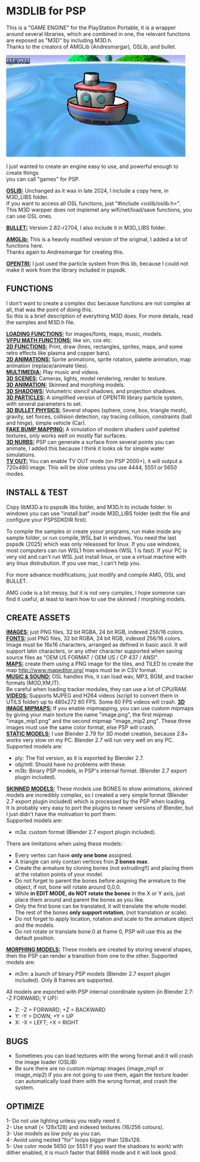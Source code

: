 # M3DLIB for PSP  

  
This is a "GAME ENGINE" for the PlayStation Portable, it is a wrapper around several libraries,
which are combined in one, the relevant functions are exposed as "M3D" by including M3D.h.  
Thanks to the creators of AMGLib (Andresmargar), OSLib, and bullet.  

![screenshot](IMAGES/nurbs_water.png)

I just wanted to create an engine easy to use, and powerful enough to create things  
you can call "games" for PSP.  
  
**<ins>OSLIB:</ins>** Unchanged as it was in late 2024, I include a copy here, in M3D_LIBS folder.  
If you want to access all OSL functions, just "#include <oslib/oslib.h>".  
This M3D warpper does not implemet any wifi/net/load/save functions, you can use OSL ones.  
  
**<ins>BULLET:</ins>** Version 2.82-r2704, I also include it in M3D_LIBS folder.  
  
**<ins>AMGLib:</ins>** This is a heavily modified version of the original, I added a lot of functions here.  
Thanks again to Andresmargar for creating this.  

**<ins>OPENTRI:</ins>** I just used the particle system from this lib, because I could not make it work from the library included in pspsdk.


## FUNCTIONS  

I don't want to create a complex doc because functions are not complex at all, that was the point of doing this.  
So this is a brief description of everything M3D does. For more details, read the samples and M3D.h file.

**<ins>LOADING FUNCTIONS:</ins>** for images/fonts, maps, music, models.  
**<ins>VFPU MATH FUNCTIONS:</ins>** like sin, cos etc.  
**<ins>2D FUNCTIONS:</ins>** Print, draw (lines, rectangles, sprites, maps, and some retro effects like plasma and copper bars).  
**<ins>2D ANIMATIONS:</ins>** Sprite animations, sprite rotation, palette animation, map animation (replace/animate tiles).  
**<ins>MULTIMEDIA:</ins>** Play music and videos.  
**<ins>3D SCENES:</ins>** Cameras, lights, model rendering, render to texture.   
**<ins>3D ANIMATION:</ins>** Skinned and morphing models.  
**<ins>3D SHADOWS:</ins>** Volumetric stencil shadows, and projection shadows.   
**<ins>3D PARTICLES:</ins>** A simplified version of OPENTRI library particle system, with several parameters to set.  
**<ins>3D BULLET PHYSICS:</ins>** Several shapes (sphere, cone, box, triangle mesh), gravity, set forces, collision detection, ray tracing collision, constraints (ball and hinge), simple vehicle (Car).  
**<ins>FAKE BUMP MAPPING:</ins>** A simulation of modern shaders usinf paletted textures, only works well on mostly flat surfaces.  
**<ins>3D NURBS:</ins>** PSP can generate a surface from several points you can animate, I added this because I think it looks ok for simple water simulations.   
**<ins>TV OUT:</ins>** You can enable TV OUT mode (on PSP 2000+), it will output a 720x480 image. This will be slow unless you use 4444, 5551 or 5650 modes.  


## INSTALL & TEST
  
Copy libM3D.a to pspsdk libs folder, and M3D.h to include folder.
In windows you can use "install.bat" inside M3D_LIBS folder (edit the file and configure
your PSPSDKDIR first).  
   
To compile the samples or create yoour programs, run make inside any sample folder, 
or run compile_WSL.bat in windows. You need the last pspsdk (2025) which was only releassed 
for linux. If you use windows, most computers can run WSL1 from windows  (WSL 1 is fast). 
If your PC is very old and can't run WSL just install linux, or use a  virtual machine with 
any linux distrubution. If you use mac, I can't help you.  

For more advance modifications, just modify and compile AMG, OSL and BULLET.  
  
AMG code is a bit messy, but it is not very complex, I hope someone can find it useful, at least to learn how to use the skinned / morphing models.  
  
   
## CREATE ASSETS

**<ins>IMAGES:</ins>** just PNG files, 32 bit RGBA, 24 bit RGB, indexed 256/16 colors.  
**<ins>FONTS:</ins>** just PNG files, 32 bit RGBA, 24 bit RGB, indexed 256/16 colors. Image must be 16x16 characters, arranged as defined in basic ascii.
It will support latin characters, or any other character supported when saving source files as "OEM US FORMAT / OEM US / CP 437 / ANSI".  
**<ins>MAPS:</ins>** create them using a PNG image for the tiles, and TILED to create the map http://www.mapeditor.org/
maps must be in CSV format.  
**<ins>MUSIC & SOUND:</ins>** OSL handles this, it can load wav, MP3, BGM, and tracker formats (MOD,XM,IT).  
Be careful when loading tracker modules, they can use a lot of CPU/RAM.  
**<ins>VIDEOS:</ins>** Supports MJPEG and H264 videos (script to convert them in UTILS folder) up to 480x272 60 FPS. Some 60 FPS videos will crash. 
**<ins>3D IMAGE MIPMAPS:</ins>** If you enable mipmapping, you can use custom mipmaps by giving your main texture the name "image.png", the first mipmap "image_mip1.png" and the second mipmap "image_mip2.png". These three images must use the same color format, else PSP will crash.  
**<ins>STATIC MODELS:</ins>** I use Blender 2.79 for 3D model creation, because 2.8+ works very slow on my PC. Blender 2.7 will run very well on any PC.  
Supported models are:
  - ply: The fist version, as it is exported by Blender 2.7.
  - obj/mtl: Should have no problems with these.
  - m3b: Binary PSP models, in PSP's internal format. (Blender 2.7 export plugin included).  

**<ins>SKINNED MODELS:</ins>** These models use BONES to show animations, skinned models are incredibly complex, so I created a very simple format
(Blender 2.7 export plugin included) which is processed by the PSP when loading.  
It is probably very easy to port the plugins to newer versions of Blender, but I just didn't have the motivation to port them.  
Supported models are:
  - m3a: custom format (Blender 2.7 export plugin included).

There are limitations when using these models:
  - Every vertex can have **only one bone** assigned.  
  - A triangle can only contain vertices fron **2 bones max**.
  - Create the armature by cloning bones (not extruding!!) and placing them at the rotation points of your model.  
  - Do not forget to parent the bones before asigning the armature to the object, if not, bone will rotate around 0,0,0.  
  - While **in EDIT MODE, do NOT rotate the bones** in the X or Y axis, just place them around and parent the bones as you like.
  - Only the first bone can be translated, it will translate the whole model. The rest of the bones **only support rotation**, (not translation or scale).
  - Do not forget to apply location, rotation and scale to the armature object and the models.  
  - Do not rotate or translate bone.0 at frame 0, PSP will use this as the default position.  
    
**<ins>MORPHING MODELS:</ins>** These models are created by storing several shapes, then the PSP can render a transition from one to the other.
Supported models are:
  - m3m: a bunch of binary PSP models (Blender 2.7 export plugin included).
Only 8 frames are supported.

All models are exported with PSP internal coordinate system (in Blender 2.7: -Z FORWARD; Y UP):
  - Z: -Z = FORWARD; +Z = BACKWARD   
  - Y: -Y = DOWN; +Y = UP  
  - X: -X = LEFT; +X = RIGHT   

## BUGS
  - Sometimes you can load teztures with the wrong format and it will crash the image loader (OSLIB)
  - Be sure there are no custom mipmap images (image_mip1 or image_mip2) if you are not going to use them, again the texture loader can automatically load them with the wrong format, and crash the system.
  
  
   
## OPTIMIZE
  
1- Do not use lighting unless you really need it.  
2- Use small (< 128x128) and indexed textures (16/256 colours).  
3- Use models as low poly as you can.  
4- Avoid using nested "for" loops bigger than 128x128.  
5- Use color mode 5650 (or 5551 if you want the shadows to work) with dither enabled, it is much faster that 8888 mode and it will look good.  

